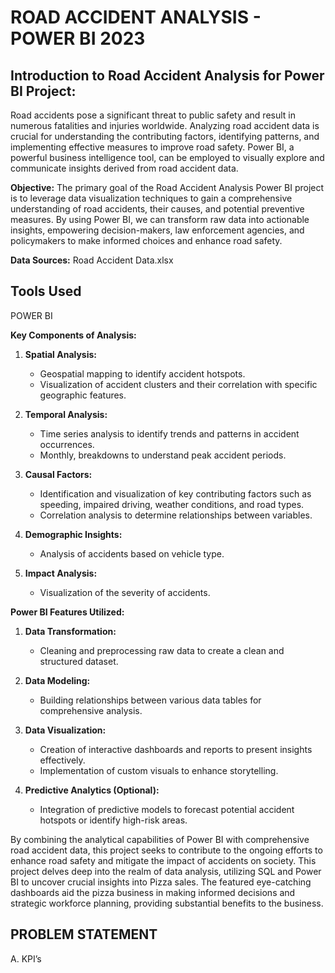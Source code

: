 # ROAD ACCIDENT ANALYSIS - POWER BI 2023
## Introduction to Road Accident Analysis for Power BI Project:

Road accidents pose a significant threat to public safety and result in numerous fatalities and injuries worldwide. Analyzing road accident data is crucial for understanding the contributing factors, identifying patterns, and implementing effective measures to improve road safety. Power BI, a powerful business intelligence tool, can be employed to visually explore and communicate insights derived from road accident data.

**Objective:**
The primary goal of the Road Accident Analysis Power BI project is to leverage data visualization techniques to gain a comprehensive understanding of road accidents, their causes, and potential preventive measures. By using Power BI, we can transform raw data into actionable insights, empowering decision-makers, law enforcement agencies, and policymakers to make informed choices and enhance road safety.

**Data Sources:**
Road Accident Data.xlsx

## Tools Used
POWER BI

**Key Components of Analysis:**

1. **Spatial Analysis:**
   - Geospatial mapping to identify accident hotspots.
   - Visualization of accident clusters and their correlation with specific geographic features.

2. **Temporal Analysis:**
   - Time series analysis to identify trends and patterns in accident occurrences.
   - Monthly, breakdowns to understand peak accident periods.

3. **Causal Factors:**
   - Identification and visualization of key contributing factors such as speeding, impaired driving, weather conditions, and road types.
   - Correlation analysis to determine relationships between variables.

4. **Demographic Insights:**
   - Analysis of accidents based on vehicle type.

5. **Impact Analysis:**
   - Visualization of the severity of accidents.

**Power BI Features Utilized:**

1. **Data Transformation:**
   - Cleaning and preprocessing raw data to create a clean and structured dataset.

2. **Data Modeling:**
   - Building relationships between various data tables for comprehensive analysis.

3. **Data Visualization:**
   - Creation of interactive dashboards and reports to present insights effectively.
   - Implementation of custom visuals to enhance storytelling.

4. **Predictive Analytics (Optional):**
   - Integration of predictive models to forecast potential accident hotspots or identify high-risk areas.

By combining the analytical capabilities of Power BI with comprehensive road accident data, this project seeks to contribute to the ongoing efforts to enhance road safety and mitigate the impact of accidents on society.
This project delves deep into the realm of data analysis, utilizing SQL and Power BI to uncover crucial insights into Pizza sales. The featured eye-catching dashboards aid the pizza business in making informed decisions and strategic workforce planning, providing substantial benefits to the business.

## PROBLEM STATEMENT
A. KPI’s
